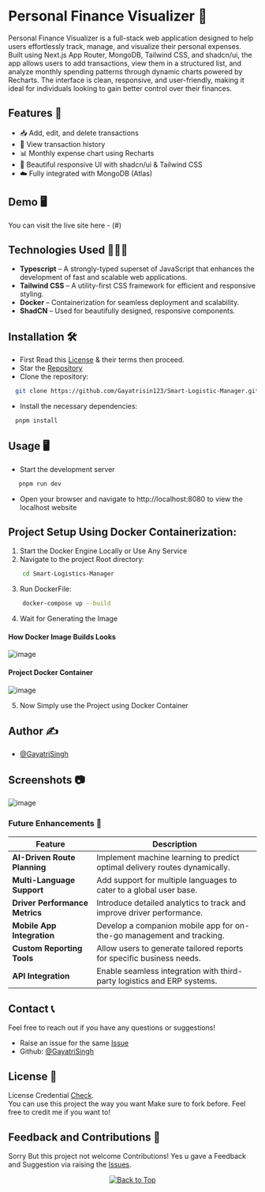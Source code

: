 # Personal Finance Visualizer 💸

Personal Finance Visualizer is a full-stack web application designed to help users effortlessly track, manage, and visualize their personal expenses. Built using Next.js App Router, MongoDB, Tailwind CSS, and shadcn/ui, the app allows users to add transactions, view them in a structured list, and analyze monthly spending patterns through dynamic charts powered by Recharts. The interface is clean, responsive, and user-friendly, making it ideal for individuals looking to gain better control over their finances.

## Features 🚀

- 📥 Add, edit, and delete transactions
- 📃 View transaction history
- 📊 Monthly expense chart using Recharts
- 🎨 Beautiful responsive UI with shadcn/ui & Tailwind CSS
- ☁️ Fully integrated with MongoDB (Atlas)

## Demo 🖥️
You can visit the live site here - (#)

## Technologies Used 👨🏻‍💻
- **Typescript** – A strongly-typed superset of JavaScript that enhances the development of fast and scalable web applications.
- **Tailwind CSS** – A utility-first CSS framework for efficient and responsive styling.
- **Docker** – Containerization for seamless deployment and scalability.
- **ShadCN** – Used for beautifully designed, responsive components.

## Installation 🛠️
- First Read this [License](https://github.com/Gayatrisin123/Smart-Logistic-Manager/blob/main/LICENSE) & their terms then proceed.
- Star the [Repository](https://github.com/Gayatrisin123/Smart-Logistic-Manager)
- Clone the repository:
```bash
  git clone https://github.com/Gayatrisin123/Smart-Logistic-Manager.git
```
- Install the necessary dependencies:
```bash
  pnpm install
```

## Usage 🖥️
- Start the development server
```bash
   pnpm run dev
 ```
- Open your browser and navigate to http://localhost:8080 to view the localhost website

## Project Setup Using Docker Containerization:
1. Start the Docker Engine Locally or Use Any Service
2. Navigate to the project Root directory:
```bash
    cd Smart-Logistics-Manager
```
3. Run DockerFile:
```bash
    docker-compose up --build
```
4. Wait for Generating the Image

#### How Docker Image Builds Looks

![image](https://github.com/user-attachments/assets/94c2c200-ea55-424c-a927-70959ad94de7)

#### Project Docker Container

![image](https://github.com/user-attachments/assets/268de66a-0ac9-4064-bd81-4ccb82be89f9)

5. Now Simply use the Project using Docker Container

## Author ✍️
- [@GayatriSingh](https://github.com/Gayatrisin123)

## Screenshots 📷
![image](https://github.com/user-attachments/assets/0e18cdc9-9b5b-4fbf-837e-73b85bbe9e77)

### Future Enhancements 🧭  

| Feature                       | Description                                                                 |
|-------------------------------|-----------------------------------------------------------------------------|
| **AI-Driven Route Planning**  | Implement machine learning to predict optimal delivery routes dynamically. |
| **Multi-Language Support**    | Add support for multiple languages to cater to a global user base.         |
| **Driver Performance Metrics**| Introduce detailed analytics to track and improve driver performance.      |
| **Mobile App Integration**    | Develop a companion mobile app for on-the-go management and tracking.      |
| **Custom Reporting Tools**    | Allow users to generate tailored reports for specific business needs.      |
| **API Integration**           | Enable seamless integration with third-party logistics and ERP systems.    |

## Contact 📞
Feel free to reach out if you have any questions or suggestions!

- Raise an issue for the same [Issue](https://github.com/Gayatrisin123/Smart-Logistics-Manager/issues)
- Github: [@GayatriSingh](https://github.com/Gayatrisin123)

## License 📄
License Credential [Check](https://github.com/Gayatrisin123/Smart-Logistic-Manager/blob/main/LICENSE). </br>You can use this project the way you want Make sure to fork before. Feel free to credit me if you want to!

## Feedback and Contributions 💌
Sorry But this project not welcome Contributions! Yes u gave a Feedback and Suggestion via raising the [Issues](https://github.com/Gayatrisin123/Smart-Logistic-Manager/issues).

<div align="center">
    <a href="#top">
        <img src="https://img.shields.io/badge/Back%20to%20Top-000000?style=for-the-badge&logo=github&logoColor=white" alt="Back to Top">
    </a>
</div>
